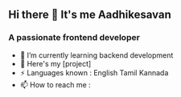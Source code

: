 ## Hi there 👋 It's me Aadhikesavan
<h3>A passionate frontend developer</h3>

- 🌱 I’m currently learning backend development
- 🔭 Here's my [project]
-  ⚡ Languages known : English Tamil Kannada
- 📫 How to reach me :
